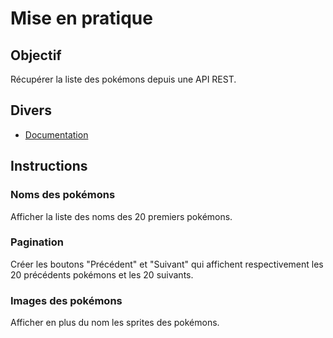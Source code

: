 # Mise en pratique

## Objectif

Récupérer la liste des pokémons depuis une API REST.

## Divers

* [Documentation](https://pokeapi.co/)

## Instructions

### Noms des pokémons

Afficher la liste des noms des 20 premiers pokémons.

### Pagination

Créer les boutons "Précédent" et "Suivant" qui affichent respectivement les 20 précédents pokémons et les 20 suivants.

### Images des pokémons

Afficher en plus du nom les sprites des pokémons.